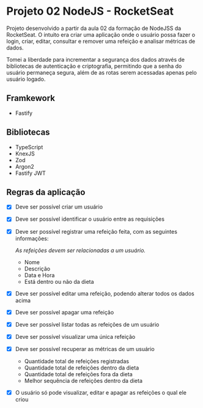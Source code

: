 # Projeto 02 NodeJS - RocketSeat

Projeto desenvolvido a partir da aula 02 da formação de NodeJSS da RocketSeat. O intuito era criar uma aplicação onde o usuário possa fazer o login, criar, editar, consultar e remover uma refeição e analisar métricas de dados.

Tomei a liberdade para incrementar a segurança dos dados através de bibliotecas de autenticação e criptografia, permitindo que a senha do usuário permaneça segura, além de as rotas serem acessadas apenas pelo usuário logado.

## Framkework

- Fastify

## Bibliotecas

- TypeScript
- KnexJS
- Zod
- Argon2
- Fastify JWT

## Regras da aplicação

- [X] Deve ser possível criar um usuário
- [X] Deve ser possível identificar o usuário entre as requisições
- [X] Deve ser possível registrar uma refeição feita, com as seguintes informações:
    
    *As refeições devem ser relacionadas a um usuário.*
    
    - Nome
    - Descrição
    - Data e Hora
    - Está dentro ou não da dieta
- [X] Deve ser possível editar uma refeição, podendo alterar todos os dados acima
- [X] Deve ser possível apagar uma refeição
- [X] Deve ser possível listar todas as refeições de um usuário
- [X] Deve ser possível visualizar uma única refeição
- [X] Deve ser possível recuperar as métricas de um usuário
    - Quantidade total de refeições registradas
    - Quantidade total de refeições dentro da dieta
    - Quantidade total de refeições fora da dieta
    - Melhor sequência de refeições dentro da dieta
- [X] O usuário só pode visualizar, editar e apagar as refeições o qual ele criou